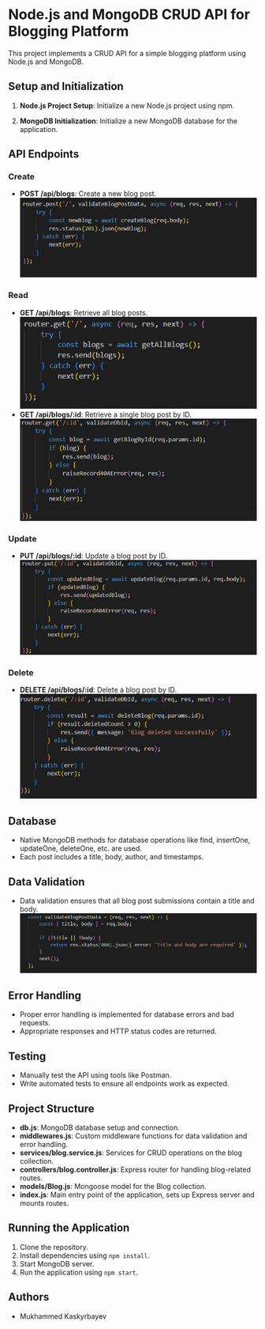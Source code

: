# Node.js and MongoDB CRUD API for Blogging Platform

This project implements a CRUD API for a simple blogging platform using Node.js and MongoDB.

## Setup and Initialization

1. **Node.js Project Setup**: Initialize a new Node.js project using npm.

2. **MongoDB Initialization**: Initialize a new MongoDB database for the application.

## API Endpoints

### Create

- **POST /api/blogs**: Create a new blog post.
![post](post.jpg)

### Read

- **GET /api/blogs**: Retrieve all blog posts.
![get](get.jpg)
- **GET /api/blogs/:id**: Retrieve a single blog post by ID.
![get_id](get_id.jpg)


### Update

- **PUT /api/blogs/:id**: Update a blog post by ID.
![update](update.jpg)

### Delete

- **DELETE /api/blogs/:id**: Delete a blog post by ID.
![delete](delete.jpg)

## Database

- Native MongoDB methods for database operations like find, insertOne, updateOne, deleteOne, etc. are used.
- Each post includes a title, body, author, and timestamps.

## Data Validation

- Data validation ensures that all blog post submissions contain a title and body.
![title_body_valid](title_body_valid.jpg)

## Error Handling

- Proper error handling is implemented for database errors and bad requests.
- Appropriate responses and HTTP status codes are returned.

## Testing

- Manually test the API using tools like Postman.
- Write automated tests to ensure all endpoints work as expected.

## Project Structure

- **db.js**: MongoDB database setup and connection.
- **middlewares.js**: Custom middleware functions for data validation and error handling.
- **services/blog.service.js**: Services for CRUD operations on the blog collection.
- **controllers/blog.controller.js**: Express router for handling blog-related routes.
- **models/Blog.js**: Mongoose model for the Blog collection.
- **index.js**: Main entry point of the application, sets up Express server and mounts routes.

## Running the Application

1. Clone the repository.
2. Install dependencies using `npm install`.
3. Start MongoDB server.
4. Run the application using `npm start`.

## Authors

- Mukhammed Kaskyrbayev

